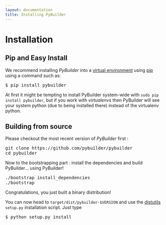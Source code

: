 ```yaml
---
layout: documentation
title: Installing PyBuilder
---
```


# Installation

## Pip and Easy Install

We recommend installing *PyBuilder* into a [virtual environment](http://pypi.python.org/pypi/virtualenv) using
[pip](http://pypi.python.org/pypi/pip) using a command such as:

<pre>$ pip install pybuilder</pre>

<div class="alert alert-warning">
At first it might be tempting to install PyBuilder system-wide with <code>sudo pip install pybuilder</code>,
but if you work with <em>virtualenvs</em> then PyBuilder will see your system python (due to being installed there)
instead of the virtualenv python.
</div>

## Building from source

Please checkout the most recent version of *PyBuilder* first :

<pre>
git clone https://github.com/pybuilder/pybuilder
cd pybuilder
</pre>

Now to the bootstrapping part : install the dependencies and build PyBuilder... using PyBuilder!

<pre>
./bootstrap install_dependencies
./bootstrap
</pre>

Congratulations, you just built a binary distribution!

You can now head to ```target/dist/pybuilder-$VERSION```
and use the [distutils](http://docs.python.org/distutils/index.html) ```setup.py``` installation script.
Just type
<pre>$ python setup.py install</pre>
